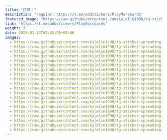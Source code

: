 ```yaml
---
title: "打牌！"
description: "regular: https://t.me/addstickers/PlayMarxCards"
featured_image: "https://raw.githubusercontent.com/kylelin1998/tg-sticker-spreading-worldwide-images/main/img/9c6b4c02-c802-4967-80ba-df78965cb7fe.jpg"
link: "https://t.me/addstickers/PlayMarxCards"
weight: 3
date: 2024-01-13T02:43:08+08:00
images:
  - https://raw.githubusercontent.com/kylelin1998/tg-sticker-spreading-worldwide-images/main/img/9c6b4c02-c802-4967-80ba-df78965cb7fe.jpg
  - https://raw.githubusercontent.com/kylelin1998/tg-sticker-spreading-worldwide-images/main/img/92caae20-d452-4388-9d2e-e91a40f60504.jpg
  - https://raw.githubusercontent.com/kylelin1998/tg-sticker-spreading-worldwide-images/main/img/e5e0440a-60ad-4353-a2d1-eb70339ceec7.jpg
  - https://raw.githubusercontent.com/kylelin1998/tg-sticker-spreading-worldwide-images/main/img/cedb5d05-706b-4e70-ad5b-49ac8d6bc8e0.jpg
  - https://raw.githubusercontent.com/kylelin1998/tg-sticker-spreading-worldwide-images/main/img/250ca9d5-f27f-42e5-af06-6920e20bf7a4.jpg
  - https://raw.githubusercontent.com/kylelin1998/tg-sticker-spreading-worldwide-images/main/img/4c559ca1-be05-4ea7-af41-17859f877a8b.jpg
  - https://raw.githubusercontent.com/kylelin1998/tg-sticker-spreading-worldwide-images/main/img/42fa6ceb-9468-4880-9f88-9487baedd12b.jpg
  - https://raw.githubusercontent.com/kylelin1998/tg-sticker-spreading-worldwide-images/main/img/57e9bba1-5449-42a9-a01b-6ace48734d1c.jpg
  - https://raw.githubusercontent.com/kylelin1998/tg-sticker-spreading-worldwide-images/main/img/777ce298-b73b-43a8-83be-cbac81b5f90d.jpg
  - https://raw.githubusercontent.com/kylelin1998/tg-sticker-spreading-worldwide-images/main/img/b5cfa3c3-c22c-4d94-8535-de6dd89568a3.jpg
  - https://raw.githubusercontent.com/kylelin1998/tg-sticker-spreading-worldwide-images/main/img/454b263b-625a-4cce-9712-9dc9fa363531.jpg
  - https://raw.githubusercontent.com/kylelin1998/tg-sticker-spreading-worldwide-images/main/img/8c819441-91ef-49f4-83bc-4d45072fecee.jpg
  - https://raw.githubusercontent.com/kylelin1998/tg-sticker-spreading-worldwide-images/main/img/1e87d2bd-ad3f-4b5c-99ab-eb3a7f6eab1f.jpg
  - https://raw.githubusercontent.com/kylelin1998/tg-sticker-spreading-worldwide-images/main/img/523228cb-f5ed-42a9-8359-b72eedfdefd9.jpg
  - https://raw.githubusercontent.com/kylelin1998/tg-sticker-spreading-worldwide-images/main/img/da0eddb5-880d-4bbb-9407-e457c4767c96.jpg
  - https://raw.githubusercontent.com/kylelin1998/tg-sticker-spreading-worldwide-images/main/img/a1dedf02-5f07-42e2-867d-230eaf19b887.jpg
  - https://raw.githubusercontent.com/kylelin1998/tg-sticker-spreading-worldwide-images/main/img/1cdc04f5-f931-4017-8ed8-ffbeebcf77e1.jpg
  - https://raw.githubusercontent.com/kylelin1998/tg-sticker-spreading-worldwide-images/main/img/f1011b00-7c62-4b77-9984-724a1f7fa2fc.jpg
  - https://raw.githubusercontent.com/kylelin1998/tg-sticker-spreading-worldwide-images/main/img/28905d51-abaf-4eda-986b-20b1a9a48a98.jpg
  - https://raw.githubusercontent.com/kylelin1998/tg-sticker-spreading-worldwide-images/main/img/a268c758-a480-48ee-a19c-eaaa828dac70.jpg
---
```

